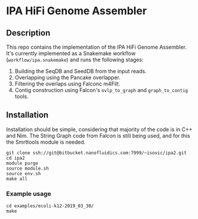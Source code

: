# IPA HiFi Genome Assembler

## Description

This repo contains the implementation of the IPA HiFi Genome Assembler.
It's currently implemented as a Snakemake workflow (`workflow/ipa.snakemake`) and runs the following stages:
1. Building the SeqDB and SeedDB from the input reads.
2. Overlapping using the Pancake overlapper.
3. Filtering the overlaps using Falconc m4Filt.
4. Contig construction using Falcon's `ovlp_to_graph` and `graph_to_contig` tools.

## Installation

Installation should be simple, considering that majority of the code is in C++ and Nim.
The String Graph code from Falcon is still being used, and for this the Smrttools module is needed.

```
git clone ssh://git@bitbucket.nanofluidics.com:7999/~isovic/ipa2.git
cd ipa2
module purge
source module.sh
source env.sh
make all
```

### Example usage
```
cd examples/ecoli-k12-2019_03_30/
make
```
